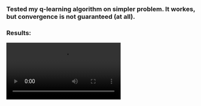 ### Tested my q-learning algorithm on simpler problem. It workes, but convergence is not guaranteed (at all).

### Results:

![text](after_training.mp4)
